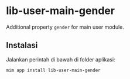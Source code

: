# lib-user-main-gender

Additional property `gender` for main user module.

## Instalasi

Jalankan perintah di bawah di folder aplikasi:

```
mim app install lib-user-main-gender
```
